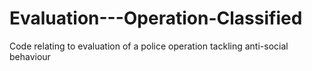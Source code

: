 # Evaluation---Operation-Classified
Code relating to evaluation of a police operation tackling anti-social behaviour

